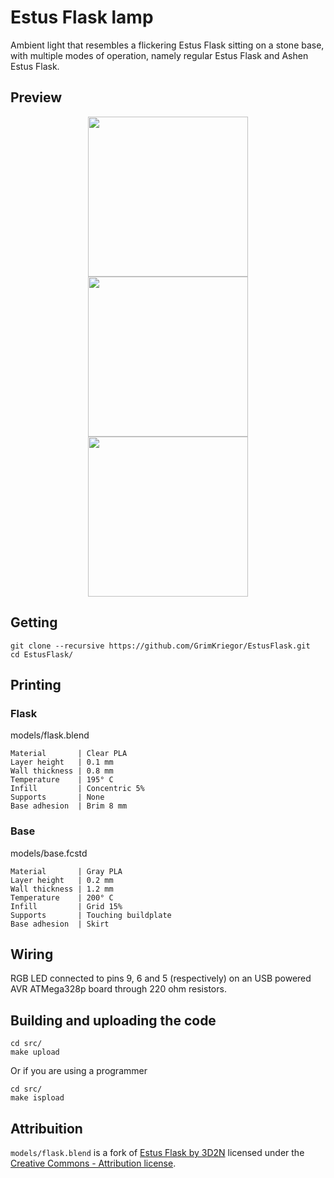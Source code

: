 # Estus Flask lamp

Ambient light that resembles a flickering Estus Flask sitting on a stone base, with multiple modes of operation, namely regular Estus Flask and Ashen Estus Flask.


## Preview

<p float="left" align=center>
  <img src="https://github.com/GrimKriegor/EstusFlask/raw/main/pictures/idle.jpg" width="256" />
  <img src="https://github.com/GrimKriegor/EstusFlask/raw/main/pictures/red.gif" width="256" />
  <img src="https://github.com/GrimKriegor/EstusFlask/raw/main/pictures/blue.gif" width="256" />
</p>


## Getting

```
git clone --recursive https://github.com/GrimKriegor/EstusFlask.git
cd EstusFlask/
```

## Printing

### Flask

models/flask.blend

```
Material       | Clear PLA
Layer height   | 0.1 mm
Wall thickness | 0.8 mm
Temperature    | 195° C
Infill         | Concentric 5%
Supports       | None
Base adhesion  | Brim 8 mm
```

### Base

models/base.fcstd

```
Material       | Gray PLA
Layer height   | 0.2 mm
Wall thickness | 1.2 mm
Temperature    | 200° C
Infill         | Grid 15%
Supports       | Touching buildplate
Base adhesion  | Skirt
```

## Wiring

RGB LED connected to pins 9, 6 and 5 (respectively) on an USB powered AVR ATMega328p board through 220 ohm resistors.


## Building and uploading the code

```
cd src/
make upload
```

Or if you are using a programmer

```
cd src/
make ispload
```


## Attribuition

`models/flask.blend` is a fork of [Estus Flask by 3D2N](https://www.thingiverse.com/thing:1543005) licensed under the [Creative Commons - Attribution license](http://creativecommons.org/licenses/by/3.0/).
